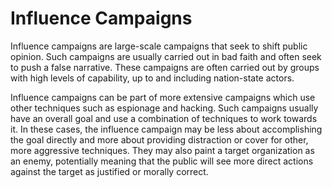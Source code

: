 # Influence Campaigns

Influence campaigns are large-scale campaigns that seek to shift public opinion. Such campaigns are usually carried out in bad faith and often seek to push a false narrative. These campaigns are often carried out by groups with high levels of capability, up to and including nation-state actors.

Influence campaigns can be part of more extensive campaigns which use other techniques such as espionage and hacking. Such campaigns usually have an overall goal and use a combination of techniques to work towards it. In these cases, the influence campaign may be less about accomplishing the goal directly and more about providing distraction or cover for other, more aggressive techniques. They may also paint a target organization as an enemy, potentially meaning that the public will see more direct actions against the target as justified or morally correct.


